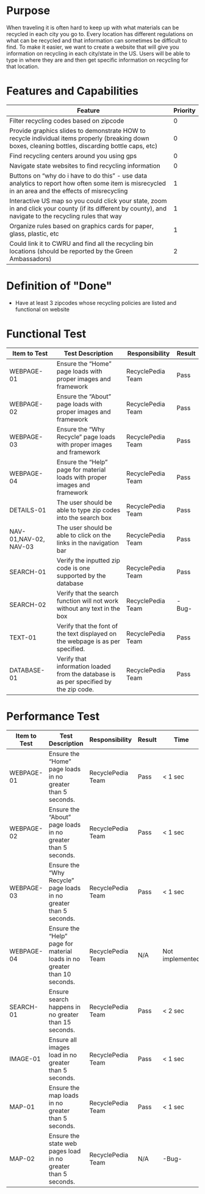 # Purpose
When traveling it is often hard to keep up with what materials can be recycled in each city you go to. Every location has different
regulations on what can be recycled and that information can sometimes be difficult to find. To make it easier, we want to create a
website that will give you information on recycling in each city/state in the US. Users will be able to type in where they are and then
get specific information on recycling for that location. 

# Features and Capabilities

| Feature | Priority |
| --- | --- |
| Filter recycling codes based on zipcode | 0 |
| Provide graphics slides to demonstrate HOW to recycle individual items properly (breaking down boxes, cleaning bottles, discarding bottle caps, etc) | 0 |
| Find recycling centers around you using gps | 0 |
| Navigate state websites to find recycling information | 0 |
| Buttons on “why do i have to do this” - use data analytics to report how often some item is misrecycled in an area and the effects of misrecycling | 1 |
| Interactive US map so you could click your state, zoom in and click your county (if its different by county), and navigate to the recycling rules that way | 1 | 
| Organize rules based on graphics cards for paper, glass, plastic, etc | 1 | 
| Could link it to CWRU and find all the recycling bin locations (should be reported by the Green Ambassadors) | 2 |

# Definition of "Done"

* Have at least 3 zipcodes whose recycling policies are listed and functional on website

# Functional Test
 
| Item to Test | Test Description | Responsibility | Result|
| --- | --- | --- | --- |
| WEBPAGE-01 | Ensure the “Home” page loads with proper images and framework | RecyclePedia Team | Pass |
| WEBPAGE-02 | Ensure the “About” page loads with proper images and framework | RecyclePedia Team | Pass |
| WEBPAGE-03 | Ensure the “Why Recycle” page loads with proper images and framework | RecyclePedia Team | Pass |
| WEBPAGE-04 | Ensure the “Help” page for material loads with proper images and framework | RecyclePedia Team | Pass |
|DETAILS-01 | The user should be able to type zip codes into the search box | RecyclePedia Team | Pass
| NAV-01,NAV-02, NAV-03 | The user should be able to click on the links in the navigation bar | RecyclePedia Team | Pass |
| SEARCH-01 | Verify the inputted zip code is one supported by the database | RecyclePedia Team | Pass |
| SEARCH-02 | Verify that the search function will not work without any text in the box | RecyclePedia Team | -Bug- |
| TEXT-01 | Verify that the font of the text displayed on the webpage is as per specified. | RecyclePedia Team | Pass |
| DATABASE-01 | Verify that information loaded from the database is as per specified by the zip code. | RecyclePedia Team | Pass |

# Performance Test

| Item to Test | Test Description | Responsibility | Result | Time |
| --- | --- | --- | --- | --- |
| WEBPAGE-01 | Ensure the “Home” page loads in no greater than  5 seconds. | RecyclePedia Team | Pass |< 1 sec |
| WEBPAGE-02 | Ensure the “About” page loads in no greater than 5 seconds. | RecyclePedia Team | Pass | < 1 sec |
| WEBPAGE-03 | Ensure the “Why Recycle” page loads in no greater than 5 seconds. | RecyclePedia Team | Pass | < 1 sec |
| WEBPAGE-04 | Ensure the “Help” page for material loads in no greater than 10 seconds. | RecyclePedia Team | N/A | Not implemented |
| SEARCH-01 | Ensure search happens in no greater than 15 seconds. | RecyclePedia Team | Pass | < 2 sec |
| IMAGE-01 | Ensure all images load in no greater than 5 seconds. | RecyclePedia Team | Pass | < 1 sec |
| MAP-01 | Ensure the map loads in no greater than 5 seconds. | RecyclePedia Team | Pass | < 1 sec |
| MAP-02 | Ensure the state web pages load in no greater than 5 seconds. | RecyclePedia Team | N/A | -Bug-|


    